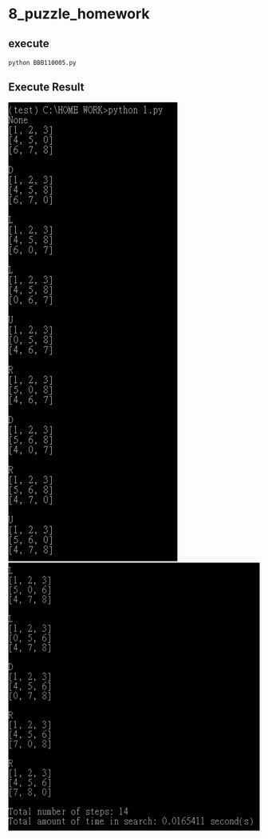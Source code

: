 # 8_puzzle_homework
## execute
    python BBB110005.py
## Execute Result
![This is a alt text.](/A.jpg "This is a sample image.")
![This is a alt text.](/B.jpg "This is a sample image.")
